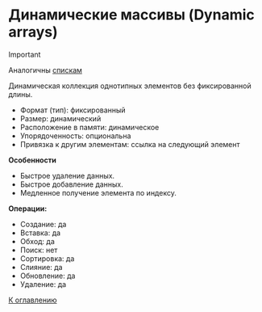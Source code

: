 # Динамические массивы (Dynamic arrays)

> [!IMPORTANT]
> Аналогичны [спискам](lists.md)

Динамическая коллекция однотипных элементов без фиксированной длины.

- Формат (тип): фиксированный
- Размер: динамический
- Расположение в памяти: динамическое
- Упорядоченность: опциональна
- Привязка к другим элементам: ссылка на следующий элемент

**Особенности**
- Быстрое удаление данных.
- Быстрое добавление данных.
- Медленное получение элемента по индексу.

**Операции:**
- Создание: да
- Вставка: да
- Обход: да
- Поиск: нет
- Сортировка: да
- Слияние: да
- Обновление: да
- Удаление: да

[К оглавлению](../README.md)
